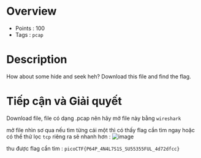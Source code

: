 # Overview #
* Points : 100
* Tags : `pcap`

# Description #
How about some hide and seek heh?
Download this file and find the flag.

# Tiếp cận và Giải quyết #

Download file, file có dạng .pcap nên hãy mở file này bằng `wireshark`

mở file nhìn sơ qua nếu tìm từng cái một thì có thấy flag cần tìm ngay hoặc có thể thử lọc `tcp` riêng ra sẽ nhanh hơn : 
![image](https://user-images.githubusercontent.com/126185640/229836508-a07dbbb6-c0b2-41a2-b0b5-7b5303314f72.png)

thu được flag cần tìm : `picoCTF{P64P_4N4L7S1S_SU55355FUL_4d72dfcc}`
